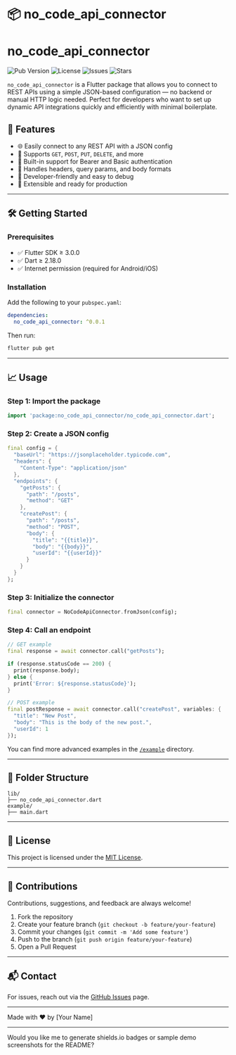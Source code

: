 # 📦 no\_code\_api\_connector

# no_code_api_connector

![Pub Version](https://img.shields.io/pub/v/NoCodeApiConnector)
![License](https://img.shields.io/github/license/dhrruvchotai/NoCodeApiConnector)
![Issues](https://img.shields.io/github/issues/dhrruvchotai/NoCodeApiConnector)
![Stars](https://img.shields.io/github/stars/dhrruvchotai/NoCodeApiConnector?style=social)


`no_code_api_connector` is a Flutter package that allows you to connect to REST APIs using a simple JSON-based configuration — no backend or manual HTTP logic needed. Perfect for developers who want to set up dynamic API integrations quickly and efficiently with minimal boilerplate.

## 🚀 Features

* 🌐 Easily connect to any REST API with a JSON config
* 🧩 Supports `GET`, `POST`, `PUT`, `DELETE`, and more
* 🔐 Built-in support for Bearer and Basic authentication
* 🔄 Handles headers, query params, and body formats
* 🧪 Developer-friendly and easy to debug
* 🧰 Extensible and ready for production

---

## 🛠 Getting Started

### Prerequisites

* ✅ Flutter SDK ≥ 3.0.0
* ✅ Dart ≥ 2.18.0
* ✅ Internet permission (required for Android/iOS)

### Installation

Add the following to your `pubspec.yaml`:

```yaml
dependencies:
  no_code_api_connector: ^0.0.1
```

Then run:

```bash
flutter pub get
```

---

## 📈 Usage

### Step 1: Import the package

```dart
import 'package:no_code_api_connector/no_code_api_connector.dart';
```

### Step 2: Create a JSON config

```dart
final config = {
  "baseUrl": "https://jsonplaceholder.typicode.com",
  "headers": {
    "Content-Type": "application/json"
  },
  "endpoints": {
    "getPosts": {
      "path": "/posts",
      "method": "GET"
    },
    "createPost": {
      "path": "/posts",
      "method": "POST",
      "body": {
        "title": "{{title}}",
        "body": "{{body}}",
        "userId": "{{userId}}"
      }
    }
  }
};
```

### Step 3: Initialize the connector

```dart
final connector = NoCodeApiConnector.fromJson(config);
```

### Step 4: Call an endpoint

```dart
// GET example
final response = await connector.call("getPosts");

if (response.statusCode == 200) {
  print(response.body);
} else {
  print('Error: ${response.statusCode}');
}

// POST example
final postResponse = await connector.call("createPost", variables: {
  "title": "New Post",
  "body": "This is the body of the new post.",
  "userId": 1
});
```

You can find more advanced examples in the [`/example`](./example) directory.

---

## 📁 Folder Structure

```text
lib/
├── no_code_api_connector.dart
example/
├── main.dart
```

---

## 📄 License

This project is licensed under the [MIT License](LICENSE).

---

## 🙌 Contributions

Contributions, suggestions, and feedback are always welcome!

1. Fork the repository
2. Create your feature branch (`git checkout -b feature/your-feature`)
3. Commit your changes (`git commit -m 'Add some feature'`)
4. Push to the branch (`git push origin feature/your-feature`)
5. Open a Pull Request

---

## 📬 Contact

For issues, reach out via the [GitHub Issues](https://github.com/your-username/no_code_api_connector/issues) page.

---

Made with ❤️ by \[Your Name]

---

Would you like me to generate shields.io badges or sample demo screenshots for the README?
